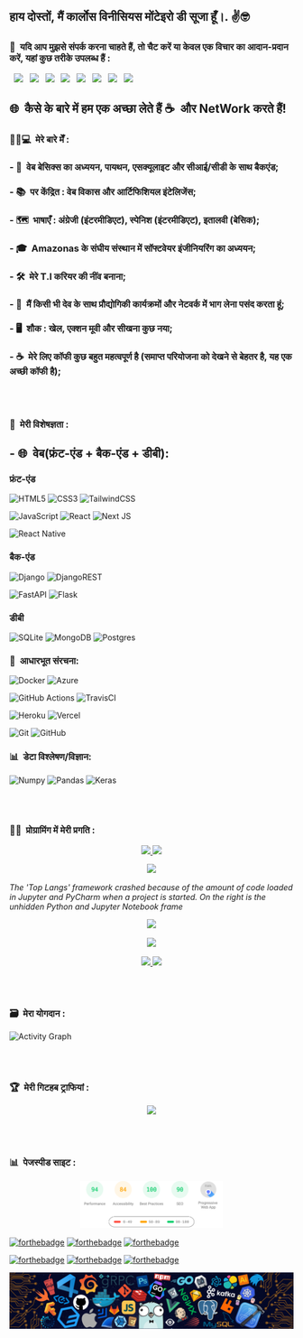 <h2> हाय दोस्तों, मैं कार्लोस विनीसियस मोंटेइरो डी सूजा हूँ।. ✌️🤓&nbsp; </h2>

<h3> 📡&nbsp; यदि आप मुझसे संपर्क करना चाहते हैं, तो चैट करें या केवल एक विचार का आदान-प्रदान करें, यहां कुछ तरीके उपलब्ध हैं : </h3>

&nbsp; <a href="https://twitter.com/CarlosViniMS1/" target="_blank" rel="noopener noreferrer"><img src="https://img.icons8.com/clouds/452/twitter-squared.png" width=90 heigth=90/></a>
&nbsp; <a href="https://www.instagram.com/CarlosViniMSouza/" target="_blank" rel="noopener noreferrer"><img src="https://img.icons8.com/clouds/90/4a90e2/instagram-new--v2.png"/></a>
&nbsp; <a href="https://www.linkedin.com/in/carlosvinimsouza/" target="_blank" rel="noopener noreferrer"><img src="https://img.icons8.com/clouds/90/4a90e2/linkedin.png"/></a>
&nbsp; <a href="mailto:vinicius.souza5530@gmail.com" target="_blank" rel="noopener noreferrer"><img src="https://img.icons8.com/clouds/90/4a90e2/gmail.png"/></a>
&nbsp; <a href="https://www.facebook.com/profile.php?id=100066752509880" target="_blank" rel="noopener noreferrer"><img src="https://img.icons8.com/clouds/90/000000/facebook-new.png"/></a>
&nbsp; <a href="https://app.rocketseat.com.br/me/carlosvinimsouza" target="_blank" rel="noopener noreferrer"><img src="https://img.icons8.com/clouds/90/4a90e2/rocket.png"/></a>
&nbsp; <a href="https://t.me/CarlosViniMSouza" target="_blank" rel="noopener noreferrer"><img src="https://img.icons8.com/clouds/90/000000/telegram-app.png"/></a>
&nbsp; <a href="https://api.whatsapp.com/send?phone=5592992680331" target="_blank" rel="noopener noreferrer"><img src="https://img.icons8.com/clouds/90/000000/whatsapp.png"/></a>

<h2> 🌐&nbsp; कैसे के बारे में हम एक अच्छा लेते हैं ☕&nbsp; और NetWork करते हैं! </h2>

<h3> 👨‍💼💻&nbsp; मेरे बारे मेँ : </h3>

### - 📖&nbsp; वेब बेसिक्स का अध्ययन, पायथन, एसक्यूलाइट और सीआई/सीडी के साथ बैकएंड;

### - 📚&nbsp; पर केंद्रित : वेब विकास और आर्टिफिशियल इंटेलिजेंस;

### - 🗺&nbsp; भाषाएँ : अंग्रेजी (इंटरमीडिएट), स्पेनिश (इंटरमीडिएट), इतालवी (बेसिक);

### - 🎓&nbsp; Amazonas के संघीय संस्थान में सॉफ्टवेयर इंजीनियरिंग का अध्ययन;

### - 🛠&nbsp; मेरे T.I करियर की नींव बनाना;

### - 🖖&nbsp; मैं किसी भी देव के साथ प्रौद्योगिकी कार्यक्रमों और नेटवर्क में भाग लेना पसंद करता हूं;

### - 🖥&nbsp; शौक : खेल, एक्शन मूवी और सीखना कुछ नया;

### - ☕&nbsp; मेरे लिए कॉफी कुछ बहुत महत्वपूर्ण है (समाप्त परियोजना को देखने से बेहतर है, यह एक अच्छी कॉफी है);

<br></br>

<h3> 🔋&nbsp; मेरी विशेषज्ञता : </h3>

## - 🌐&nbsp; वेब(फ्रंट-एंड + बैक-एंड + डीबी):

### फ्रंट-एंड

![HTML5](https://img.shields.io/badge/html5-%23E34F26.svg?style=for-the-badge&logo=html5&logoColor=white)
![CSS3](https://img.shields.io/badge/css3-%231572B6.svg?style=for-the-badge&logo=css3&logoColor=white)
![TailwindCSS](https://img.shields.io/badge/tailwindcss-%2338B2AC.svg?style=for-the-badge&logo=tailwind-css&logoColor=white)

![JavaScript](https://img.shields.io/badge/javascript-%23323330.svg?style=for-the-badge&logo=javascript&logoColor=%23F7DF1E)
![React](https://img.shields.io/badge/react-%2320232a.svg?style=for-the-badge&logo=react&logoColor=%2361DAFB)
![Next JS](https://img.shields.io/badge/Next-black?style=for-the-badge&logo=next.js&logoColor=white)

![React Native](https://img.shields.io/badge/react_native-%2320232a.svg?style=for-the-badge&logo=react&logoColor=%2361DAFB)

### बैक-एंड

![Django](https://img.shields.io/badge/django-%23092E20.svg?style=for-the-badge&logo=django&logoColor=white)
![DjangoREST](https://img.shields.io/badge/DJANGO-REST-ff1709?style=for-the-badge&logo=django&logoColor=white&color=ff1709&labelColor=gray)

![FastAPI](https://img.shields.io/badge/FastAPI-005571?style=for-the-badge&logo=fastapi)
![Flask](https://img.shields.io/badge/flask-%23000.svg?style=for-the-badge&logo=flask&logoColor=white)

### डीबी

![SQLite](https://img.shields.io/badge/sqlite-%2307405e.svg?style=for-the-badge&logo=sqlite&logoColor=white)
![MongoDB](https://img.shields.io/badge/MongoDB-%234ea94b.svg?style=for-the-badge&logo=mongodb&logoColor=white)
![Postgres](https://img.shields.io/badge/postgres-%23316192.svg?style=for-the-badge&logo=postgresql&logoColor=white)

### 🏢&nbsp; आधारभूत संरचना:

![Docker](https://img.shields.io/badge/docker-%230db7ed.svg?style=for-the-badge&logo=docker&logoColor=white)
![Azure](https://img.shields.io/badge/azure-%230072C6.svg?style=for-the-badge&logo=azure-devops&logoColor=white)

![GitHub Actions](https://img.shields.io/badge/GitHub%20Actions-%232671E5.svg?style=for-the-badge&logo=githubactions&logoColor=white)
![TravisCI](https://img.shields.io/badge/travisci-%232B2F33.svg?style=for-the-badge&logo=travis&logoColor=white)

![Heroku](https://img.shields.io/badge/heroku-%23430098.svg?style=for-the-badge&logo=heroku&logoColor=white)
![Vercel](https://img.shields.io/badge/vercel-%23000000.svg?style=for-the-badge&logo=vercel&logoColor=white)

![Git](https://img.shields.io/badge/git-%23F05033.svg?style=for-the-badge&logo=git&logoColor=white)
![GitHub](https://img.shields.io/badge/github-%23121011.svg?style=for-the-badge&logo=github&logoColor=white)

### 📊&nbsp; डेटा विश्लेषण/विज्ञान:

![Numpy](https://img.shields.io/badge/numpy-%23013243.svg?style=for-the-badge&logo=numpy&logoColor=white)
![Pandas](https://img.shields.io/badge/pandas-%23150458.svg?style=for-the-badge&logo=pandas&logoColor=white)
![Keras](https://img.shields.io/badge/Keras-%23D00000.svg?style=for-the-badge&logo=Keras&logoColor=white)

<br></br>

<h3> 🧑‍🔬&nbsp; प्रोग्रामिंग में मेरी प्रगति :  </h3>

<p align="center">
  <a href="https://github.com/DenverCoder1/github-readme-streak-stats">
    <img src="https://github-readme-stats.vercel.app/api?username=CarlosViniMSouza&layout=compact&theme=dracula&count_private=true&include_all_commits=true&show_icons=true"/>
    <img src="http://github-readme-streak-stats.herokuapp.com/?user=CarlosViniMSouza&theme=dracula&show_icons=true"/>
  </a>
</p>

<p align="center">
  <a href="https://www.github.com/CarlosViniMSouza">
    <img src="https://github-readme-stats.vercel.app/api/top-langs/?username=CarlosViniMSouza&layout=compact&theme=dracula&langs_count=10&hide=jupyter%20notebook,Python,HTML"/>
  </a>
</p>

_The 'Top Langs' framework crashed because of the amount of code loaded in Jupyter and PyCharm when a project is started. On the right is the unhidden Python and Jupyter Notebook frame_

<p align="center">
  <a href="https://www.github.com/CarlosViniMSouza">
    <img src="https://github-readme-stats.vercel.app/api/wakatime?username=CarlosViniMSouza&layout=compact&theme=dracula"/>
  </a>
</p>

<p align="center">
  <a href="https://www.github.com/CarlosViniMSouza">
    <img src="https://github-profile-summary-cards.vercel.app/api/cards/profile-details?username=CarlosViniMSouza&theme=dracula"/>
  </a>
</p>

<p align="center">
  <a href="https://www.github.com/CarlosViniMSouza">
    <img src="https://github-profile-summary-cards.vercel.app/api/cards/most-commit-language?username=CarlosViniMSouza&theme=dracula"/>
    <img src="https://github-profile-summary-cards.vercel.app/api/cards/repos-per-language?username=CarlosViniMSouza&theme=dracula"/>
  </a>
</p>

<br></br>

<h3> 🗃&nbsp; मेरा योगदान : </h3>

![Activity Graph](https://activity-graph.herokuapp.com/graph?username=CarlosViniMSouza&theme=github)

<br></br>

<h3> 🏆&nbsp; मेरी गिटहब ट्राफियां : </h3>

<p align="center">
  <a href="https://github-profile-trophy.vercel.app/?username=CarlosViniMSouza&theme=dracula">
    <img width="60%" src="https://github-profile-trophy.vercel.app/?username=CarlosViniMSouza&theme=dracula&no-frame=true&margin-w=15&row=2&column=4"/>
  </a>
</p>

<br></br>

<h3> 📊&nbsp; पेजस्पीड साइट : </h3>

<p align="center">
  <img src="../pagespeed.svg" width="50%"/>
</p>

[![forthebadge](https://forthebadge.com/images/badges/built-by-developers.svg)](https://forthebadge.com)
[![forthebadge](https://forthebadge.com/images/badges/compatibility-club-penguin.svg)](https://forthebadge.com)
[![forthebadge](https://forthebadge.com/images/badges/made-with-markdown.svg)](https://forthebadge.com)

[![forthebadge](https://forthebadge.com/images/badges/powered-by-coffee.svg)](https://forthebadge.com)
[![forthebadge](https://forthebadge.com/images/badges/open-source.svg)](https://forthebadge.com)
[![forthebadge](https://forthebadge.com/images/badges/60-percent-of-the-time-works-every-time.svg)](https://forthebadge.com)

![techs](https://github.com/CarlosViniMSouza/CarlosViniMSouza/blob/main/images/Others/techs_2020.png)
